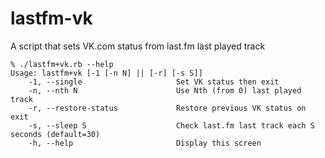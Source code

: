 lastfm-vk
=========

A script that sets VK.com status from last.fm last played track

```
% ./lastfm+vk.rb --help
Usage: lastfm+vk [-1 [-n N] || [-r] [-s S]]
    -1, --single                     Set VK status then exit
    -n, --nth N                      Use Nth (from 0) last played track
    -r, --restore-status             Restore previous VK status on exit
    -s, --sleep S                    Check last.fm last track each S seconds (default=30)
    -h, --help                       Display this screen
```
